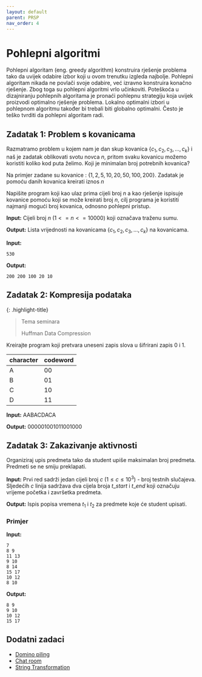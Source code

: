```yaml
---
layout: default
parent: PRSP
nav_order: 4
---
```


# Pohlepni algoritmi
Pohlepni algoritam (eng. greedy algorithm) konstruira rješenje problema tako da uvijek odabire izbor koji u ovom trenutku izgleda najbolje. Pohlepni algoritam nikada ne povlači svoje odabire, već izravno konstruira konačno rješenje. Zbog toga su pohlepni algoritmi vrlo učinkoviti. Poteškoća u dizajniranju pohlepnih algoritama je pronaći pohlepnu strategiju koja uvijek proizvodi optimalno rješenje problema. Lokalno optimalni izbori u pohlepnom algoritmu također bi trebali biti globalno optimalni. Često je teško tvrditi da pohlepni algoritam radi.

## Zadatak 1: Problem s kovanicama
Razmatramo problem u kojem nam je dan skup kovanica $\{c_1, c_2, c_3,...,c_k\}$ i naš je zadatak oblikovati svotu novca $n$, pritom svaku kovanicu možemo koristiti koliko kod puta želimo. Koji je minimalan broj potrebnih kovanica?

Na primjer zadane su kovanice : $\{1, 2, 5, 10, 20, 50, 100, 200\}$. Zadatak je pomoću danih kovanica kreirati iznos $n$

Napišite program koji kao ulaz prima cijeli broj $n$ a kao rješenje ispisuje kovanice pomoću koji se može kreirati broj $n$, cilj programa je koristiti najmanji mogući broj kovanica, odnosno pohlepni pristup.

**Input:**
Cijeli broj $n$ $(1 <= n <= 10000)$ koji označava traženu sumu.

**Output:**
Lista vrijednosti na kovanicama $\{c_1, c_2, c_3,...,c_k\}$ na kovanicama.

**Input:**
```
530
```

**Output:**
```
200 200 100 20 10
```

## Zadatak 2: Kompresija podataka
{: .highlight-title}
> Tema seminara
>
> Huffman Data Compression

Kreirajte program koji pretvara uneseni zapis slova u šifrirani zapis 0 i 1.

| character | codeword |
| --------- | -------- |
| A         | 00       |
| B         | 01       |
| C         | 10       |
| D         | 11       |

**Input:**
AABACDACA

**Output:**
000001001011001000


## Zadatak 3: Zakazivanje aktivnosti

Organiziraj upis predmeta tako da student upiše maksimalan broj predmeta. Predmeti se ne smiju preklapati.

**Input:**
Prvi red sadrži jedan cijeli broj $c$ $(1 \le c \le 10^3)$ - broj testnih slučajeva.
Sljedećih $c$ linija sadržava dva cijela broja $t\_start$ i $t\_end$ koji označuju vrijeme početka i završetka predmeta.

**Output:**
Ispis popisa vremena $t_1$ i $t_2$ za predmete koje će student upisati.

### Primjer

**Input:**
```
7
8 9
11 13
9 10
8 14
15 17
10 12
8 10
```

**Output:**
```
8 9
9 10
10 12
15 17
```

## Dodatni zadaci
- [Domino piling](https://codeforces.com/problemset/problem/50/A)
- [Chat room](https://codeforces.com/problemset/problem/58/A)
- [String Transformation](https://codeforces.com/problemset/problem/946/C)
